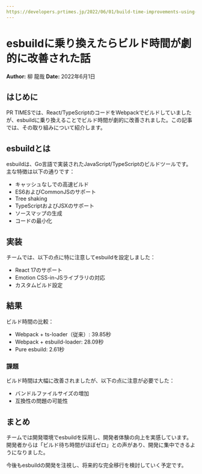 ```yaml
---
https://developers.prtimes.jp/2022/06/01/build-time-improvements-using-esbuild/
---
```


# esbuildに乗り換えたらビルド時間が劇的に改善された話

**Author:** 柳 龍哉
**Date:** 2022年6月1日

## はじめに

PR TIMESでは、React/TypeScriptのコードをWebpackでビルドしていましたが、esbuildに乗り換えることでビルド時間が劇的に改善されました。この記事では、その取り組みについて紹介します。

## esbuildとは

esbuildは、Go言語で実装されたJavaScript/TypeScriptのビルドツールです。主な特徴は以下の通りです：

- キャッシュなしでの高速ビルド
- ES6およびCommonJSのサポート
- Tree shaking
- TypeScriptおよびJSXのサポート
- ソースマップの生成
- コードの最小化

## 実装

チームでは、以下の点に特に注意してesbuildを設定しました：

- React 17のサポート
- Emotion CSS-in-JSライブラリの対応
- カスタムビルド設定

## 結果

ビルド時間の比較：

- Webpack + ts-loader（従来）: 39.85秒
- Webpack + esbuild-loader: 28.09秒  
- Pure esbuild: 2.61秒

### 課題

ビルド時間は大幅に改善されましたが、以下の点に注意が必要でした：

- バンドルファイルサイズの増加
- 互換性の問題の可能性

## まとめ

チームでは開発環境でesbuildを採用し、開発者体験の向上を実感しています。開発者からは「ビルド待ち時間がほぼゼロ」との声があり、開発に集中できるようになりました。

今後もesbuildの開発を注視し、将来的な完全移行を検討していく予定です。
